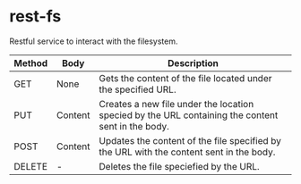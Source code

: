 # rest-fs
Restful service to interact with the filesystem.

| Method | Body | Description |
|---|---|---|
| GET | None | Gets the content of the file located under the specified URL. |
| PUT | Content | Creates a new file under the location specied by the URL containing the content sent in the body. |
| POST | Content | Updates the content of the file specified by the URL with the content sent in the body.  |
| DELETE | - | Deletes the file speciefied by the URL. |
